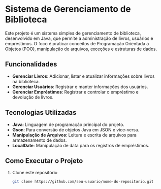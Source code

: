 # Sistema de Gerenciamento de Biblioteca

Este projeto é um sistema simples de gerenciamento de biblioteca, desenvolvido em Java, que permite a administração de livros, usuários e empréstimos. O foco é praticar conceitos de Programação Orientada a Objetos (POO), manipulação de arquivos, exceções e estruturas de dados.

## Funcionalidades

- **Gerenciar Livros**: Adicionar, listar e atualizar informações sobre livros na biblioteca.
- **Gerenciar Usuários**: Registrar e manter informações dos usuários.
- **Gerenciar Empréstimos**: Registrar e controlar o empréstimo e devolução de livros.

## Tecnologias Utilizadas

- **Java**: Linguagem de programação principal do projeto.
- **Gson**: Para conversão de objetos Java em JSON e vice-versa.
- **Manipulação de Arquivos**: Leitura e escrita de arquivos para armazenamento de dados.
- **LocalDate**: Manipulação de data para os registros de empréstimos.

## Como Executar o Projeto

1. Clone este repositório:
   ```bash
   git clone https://github.com/seu-usuario/nome-do-repositorio.git
